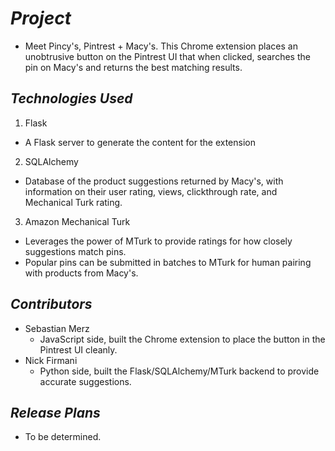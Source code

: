 # _Project_
  * Meet Pincy's, Pintrest + Macy's. This Chrome extension places an unobtrusive button on the Pintrest UI that when clicked, searches the pin on Macy's and returns the best matching results.

## _Technologies Used_
1. Flask 
  * A Flask server to generate the content for the extension
2. SQLAlchemy
  * Database of the product suggestions returned by Macy's, with information on their user rating, views, clickthrough rate, and Mechanical Turk rating.
3. Amazon Mechanical Turk
  * Leverages the power of MTurk to provide ratings for how closely suggestions match pins.
  * Popular pins can be submitted in batches to MTurk for human pairing with products from Macy's.

## _Contributors_
  * Sebastian Merz
    * JavaScript side, built the Chrome extension to place the button in the Pintrest UI cleanly.
  * Nick Firmani
    * Python side, built the Flask/SQLAlchemy/MTurk backend to provide accurate suggestions.

## _Release Plans_
  * To be determined.
